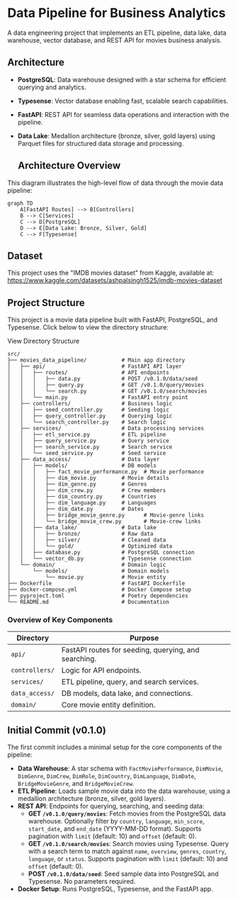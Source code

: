 # Data Pipeline for Business Analytics

A data engineering project that implements an ETL pipeline, data lake, data warehouse, vector database, and REST API for movies business analysis.

## Architecture
- **PostgreSQL**: Data warehouse designed with a star schema for efficient querying and analytics.
- **Typesense**: Vector database enabling fast, scalable search capabilities.
- **FastAPI**: REST API for seamless data operations and interaction with the pipeline.
- **Data Lake**: Medallion architecture (bronze, silver, gold layers) using Parquet files for structured data storage and processing.

  ## Architecture Overview

This diagram illustrates the high-level flow of data through the movie data pipeline:

```mermaid
graph TD
    A[FastAPI Routes] --> B[Controllers]
    B --> C[Services]
    C --> D[PostgreSQL]
    D --> E[Data Lake: Bronze, Silver, Gold]
    C --> F[Typesense]
```
## Dataset

This project uses the "IMDB movies dataset" from Kaggle, available at: https://www.kaggle.com/datasets/ashpalsingh1525/imdb-movies-dataset

## Project Structure

This project is a movie data pipeline built with FastAPI, PostgreSQL, and Typesense. Click below to view the directory structure:

<summary>View Directory Structure</summary>

```plaintext
src/
├── movies_data_pipeline/           # Main app directory
│   ├── api/                        # FastAPI API layer
│   │   ├── routes/                 # API endpoints
│   │   │   ├── data.py             # POST /v0.1.0/data/seed
│   │   │   ├── query.py            # GET /v0.1.0/query/movies
│   │   │   └── search.py           # GET /v0.1.0/search/movies
│   │   └── main.py                 # FastAPI entry point
│   ├── controllers/                # Business logic
│   │   ├── seed_controller.py      # Seeding logic
│   │   ├── query_controller.py     # Querying logic
│   │   └── search_controller.py    # Search logic
│   ├── services/                   # Data processing services
│   │   ├── etl_service.py          # ETL pipeline
│   │   ├── query_service.py        # Query service
│   │   ├── search_service.py       # Search service
│   │   └── seed_service.py         # Seed service
│   ├── data_access/                # Data layer
│   │   ├── models/                 # DB models
│   │   │   ├── fact_movie_performance.py  # Movie performance
│   │   │   ├── dim_movie.py        # Movie details
│   │   │   ├── dim_genre.py        # Genres
│   │   │   ├── dim_crew.py         # Crew members
│   │   │   ├── dim_country.py      # Countries
│   │   │   ├── dim_language.py     # Languages
│   │   │   ├── dim_date.py         # Dates
│   │   │   ├── bridge_movie_genre.py      # Movie-genre links
│   │   │   └── bridge_movie_crew.py       # Movie-crew links
│   │   ├── data_lake/              # Data lake
│   │   │   ├── bronze/             # Raw data
│   │   │   ├── silver/             # Cleaned data
│   │   │   └── gold/               # Optimized data
│   │   ├── database.py             # PostgreSQL connection
│   │   └── vector_db.py            # Typesense connection
│   └── domain/                     # Domain logic
│       └── models/                 # Domain models
│           └── movie.py            # Movie entity
├── Dockerfile                      # FastAPI Dockerfile
├── docker-compose.yml              # Docker Compose setup
├── pyproject.toml                  # Poetry dependencies
└── README.md                       # Documentation
```
### Overview of Key Components
| Directory         | Purpose                              |
|-------------------|--------------------------------------|
| `api/`            | FastAPI routes for seeding, querying, and searching. |
| `controllers/`    | Logic for API endpoints.             |
| `services/`       | ETL pipeline, query, and search services. |
| `data_access/`    | DB models, data lake, and connections. |
| `domain/`         | Core movie entity definition.        |

## Initial Commit (v0.1.0)
The first commit includes a minimal setup for the core components of the pipeline:
- **Data Warehouse**: A star schema with `FactMoviePerformance`, `DimMovie`, `DimGenre`, `DimCrew`, `DimRole`, `DimCountry`, `DimLanguage`, `DimDate`, `BridgeMovieGenre`, and `BridgeMovieCrew`.
- **ETL Pipeline**: Loads sample movie data into the data warehouse, using a medallion architecture (bronze, silver, gold layers).
- **REST API**: Endpoints for querying, searching, and seeding data:
  - **GET `/v0.1.0/query/movies`**: Fetch movies from the PostgreSQL data warehouse. Optionally filter by `country`, `language`, `min_score`, `start_date`, and `end_date` (YYYY-MM-DD format). Supports pagination with `limit` (default: 10) and `offset` (default: 0).
  - **GET `/v0.1.0/search/movies`**: Search movies using Typesense. Query with a search term to match against `name`, `overview`, `genres`, `country`, `language`, or `status`. Supports pagination with `limit` (default: 10) and `offset` (default: 0).
  - **POST `/v0.1.0/data/seed`**: Seed sample data into PostgreSQL and Typesense. No parameters required.
- **Docker Setup**: Runs PostgreSQL, Typesense, and the FastAPI app.




